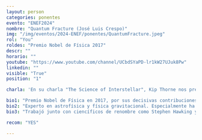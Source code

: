 ```yaml
---
layout: person
categories: ponentes
evento: "ENEF2024"
nombre: "Quantum Fracture (José Luis Crespo)"
img: "/img/eventos/2024-ENEF/ponentes/QuantumFracture.jpeg"
rol: "You"
roldes: "Premio Nobel de Física 2017"
descr: ""
horario: ""
youtube: "https://www.youtube.com/channel/UCbdSYaPD-lr1kW27UJuk8Pw"
linkedin: ""
visible: "True"
position: "1"

charla: 'En su charla "The Science of Interstellar", Kip Thorne nos presentará los conceptos científicos detrás de la aclamada película, revelando su conexión con los agujeros negros y la relatividad general.'

bio1: "Premio Nobel de Física en 2017, por sus decisivas contribuciones al detector LIGO y a la observación de ondas gravitacionales, junto con Rainer Weiss y Barry C. Barish."
bio2: "Experto en astrofísica y física gravitacional. Especialmente ha trabajado en las implicaciones astrofísicas de la teoría general de la relatividad. Fue Richard P. Feynman Professor de física teórica al California Institute of Technology (Caltech) hasta 2009. siendo uno de los pocos profesores jóvenes en esa universidad."
bio3: "Trabajó junto con ciencíficos de renombre como Stephen Hawking y Carl Sagan. Entre otros premios, ha sido reconocido con la medalla de Albert Einstein, el premio Lewis Thomas y el premio Príncipe de Asturas (en 2019), también en Oviedo."

recom: "YES"

---
```

